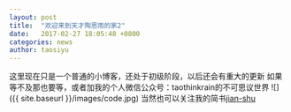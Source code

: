 ```yaml
---
layout: post
title:  "欢迎来到天才陶思雨的家2"
date:   2017-02-27 18:05:48 +0800
categories: news
author: taosiyu
---
```

 这里现在只是一个普通的小博客，还处于初级阶段，以后还会有重大的更新
 如果等不及那也要等，或者加我的个人微信公众号：taothinkrain的不可思议世界
 ![]({{ site.baseurl }}/images/code.jpg)
 当然也可以关注我的简书[jian-shu]


[jian-shu]: http://www.jianshu.com/u/54ec55bb6b32
